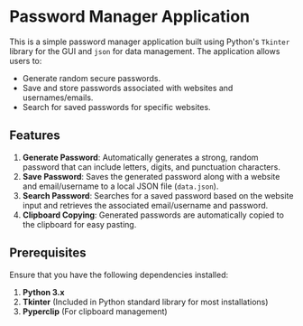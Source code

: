 # Password Manager Application

This is a simple password manager application built using Python's `Tkinter` library for the GUI and `json` for data management. The application allows users to:

- Generate random secure passwords.
- Save and store passwords associated with websites and usernames/emails.
- Search for saved passwords for specific websites.

## Features

1. **Generate Password**: Automatically generates a strong, random password that can include letters, digits, and punctuation characters.
2. **Save Password**: Saves the generated password along with a website and email/username to a local JSON file (`data.json`).
3. **Search Password**: Searches for a saved password based on the website input and retrieves the associated email/username and password.
4. **Clipboard Copying**: Generated passwords are automatically copied to the clipboard for easy pasting.

## Prerequisites

Ensure that you have the following dependencies installed:

1. **Python 3.x**
2. **Tkinter** (Included in Python standard library for most installations)
3. **Pyperclip** (For clipboard management)
